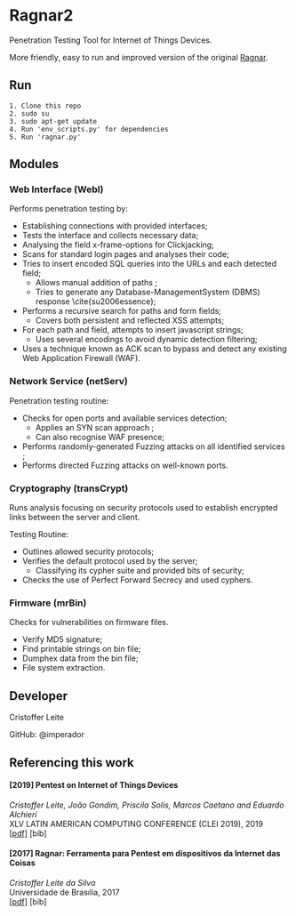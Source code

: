 # Ragnar2
Penetration Testing Tool for Internet of Things Devices.  

More friendly, easy to run and improved version of the original [Ragnar](https://github.com/imperador/ragnar).

## Run
    1. Clone this repo
    2. sudo su
    3. sudo apt-get update
    4. Run 'env_scripts.py' for dependencies
    5. Run 'ragnar.py'
## Modules
### Web Interface (WebI)
  
Performs penetration testing by:
 - Establishing connections with provided interfaces;
 - Tests the interface and collects necessary data;
 - Analysing the field x-frame-options for Clickjacking;
 - Scans for standard login pages and analyses their code;
 - Tries to insert encoded SQL queries into the URLs and each detected field;
   - Allows manual addition of paths ;
   - Tries to generate any Database-ManagementSystem (DBMS) response \cite{su2006essence};
 - Performs a recursive search for paths and form fields;
   - Covers both persistent and reflected XSS attempts;
 - For each path and field, attempts to insert javascript strings;
   - Uses several encodings to avoid dynamic detection filtering;
 - Uses a technique known as ACK scan to bypass and detect any existing Web Application Firewall (WAF).

### Network Service (netServ)

Penetration testing routine: 
 - Checks for open ports and available services detection;
   - Applies an SYN scan approach ;
   - Can also recognise WAF presence;
 - Performs randomly-generated Fuzzing attacks on all identified services ;
 - Performs directed Fuzzing attacks on well-known ports.

### Cryptography (transCrypt)
Runs analysis focusing on security protocols used to establish encrypted links between the server and client.

Testing Routine:
 - Outlines allowed security protocols;
 - Verifies the default protocol used by the server;
   - Classifying its cypher suite and provided bits of security; 
 - Checks the use of Perfect Forward Secrecy and used cyphers.

### Firmware (mrBin)

Checks for vulnerabilities on firmware files.

- Verify MD5 signature;
- Find printable strings on bin file;
- Dumphex data from the bin file;
- File system extraction.

## Developer
Cristoffer Leite

GitHub: @imperador

## Referencing this work

#### \[2019\] Pentest on Internet of Things Devices
*Cristoffer Leite, João Gondim, Priscila Solis, Marcos Caetano and Eduardo Alchieri*
<br/> XLV LATIN AMERICAN COMPUTING CONFERENCE (CLEI 2019), 2019
<br/>[\[pdf\]](http://clei2019.utp.ac.pa/storage/app/uploads/public/5d8/cff/bd1/5d8cffbd16f09903219768.pdf) \[bib\]

#### \[2017\] Ragnar: Ferramenta para Pentest em dispositivos da Internet das Coisas
*Cristoffer Leite da Silva*
<br/> Universidade de Brasılia, 2017
<br/>[\[pdf\]](http://bdm.unb.br/bitstream/10483/19824/1/2017_CristofferLeiteDaSilva_tcc.pdf) \[bib\]


